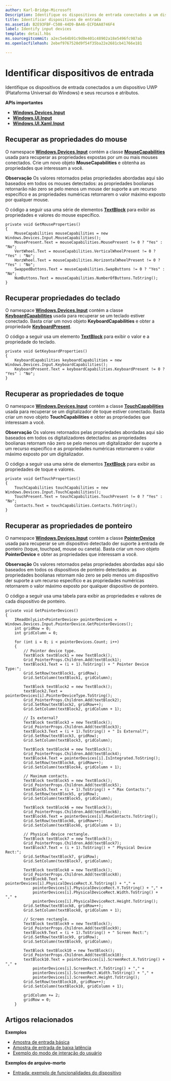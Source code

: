 ```yaml
---
author: Karl-Bridge-Microsoft
Description: Identifique os dispositivos de entrada conectados a um dispositivo UWP (Plataforma Universal do Windows) e seus recursos e atributos.
title: Identificar dispositivos de entrada
ms.assetid: B2E93FBF-C508-44D9-BA46-ECFDAA8746F4
label: Identify input devices
template: detail.hbs
ms.sourcegitcommit: a2ec5e64b91c9d0e401c48902a18e5496fc987ab
ms.openlocfilehash: 2ebef9767520d9f54f35ba22e2681cb41766e181

---
```


# Identificar dispositivos de entrada

Identifique os dispositivos de entrada conectados a um dispositivo UWP (Plataforma Universal do Windows) e seus recursos e atributos.

**APIs importantes**

-   [**Windows.Devices.Input**](https://msdn.microsoft.com/library/windows/apps/br225648)
-   [**Windows.UI.Input**](https://msdn.microsoft.com/library/windows/apps/br208383)
-   [**Windows.UI.Xaml.Input**](https://msdn.microsoft.com/library/windows/apps/br242084)


## Recuperar as propriedades do mouse


O namespace [**Windows.Devices.Input**](https://msdn.microsoft.com/library/windows/apps/br225648) contém a classe [**MouseCapabilities**](https://msdn.microsoft.com/library/windows/apps/br225626) usada para recuperar as propriedades expostas por um ou mais mouses conectados. Crie um novo objeto **MouseCapabilities** e obtenha as propriedades que interessam a você.

**Observação**  Os valores retornados pelas propriedades abordadas aqui são baseados em todos os mouses detectados: as propriedades boolianas retornarão não zero se pelo menos um mouse der suporte a um recurso específico e as propriedades numéricas retornarem o valor máximo exposto por qualquer mouse.

 

O código a seguir usa uma série de elementos [**TextBlock**](https://msdn.microsoft.com/library/windows/apps/br209652) para exibir as propriedades e valores do mouse específico.

```CSharp
private void GetMouseProperties()
{
    MouseCapabilities mouseCapabilities = new Windows.Devices.Input.MouseCapabilities();
    MousePresent.Text = mouseCapabilities.MousePresent != 0 ? "Yes" : "No";
    VertWheel.Text = mouseCapabilities.VerticalWheelPresent != 0 ? "Yes" : "No";
    HorzWheel.Text = mouseCapabilities.HorizontalWheelPresent != 0 ? "Yes" : "No";
    SwappedButtons.Text = mouseCapabilities.SwapButtons != 0 ? "Yes" : "No";
    NumButtons.Text = mouseCapabilities.NumberOfButtons.ToString();
}
```

## Recuperar propriedades do teclado


O namespace [**Windows.Devices.Input**](https://msdn.microsoft.com/library/windows/apps/br225648) contém a classe [**KeyboardCapabilities**](https://msdn.microsoft.com/library/windows/apps/br225623) usada para recuperar se um teclado estiver conectado. Basta criar um novo objeto **KeyboardCapabilities** e obter a propriedade [**KeyboardPresent**](https://msdn.microsoft.com/library/windows/apps/br225625).

O código a seguir usa um elemento [**TextBlock**](https://msdn.microsoft.com/library/windows/apps/br209652) para exibir o valor e a propriedade do teclado.

```CSharp
private void GetKeyboardProperties()
{
    KeyboardCapabilities keyboardCapabilities = new Windows.Devices.Input.KeyboardCapabilities();
    KeyboardPresent.Text = keyboardCapabilities.KeyboardPresent != 0 ? "Yes" : "No";
}
```

## Recuperar as propriedades de toque


O namespace [**Windows.Devices.Input**](https://msdn.microsoft.com/library/windows/apps/br225648) contém a classe [**TouchCapabilities**](https://msdn.microsoft.com/library/windows/apps/br225644) usada para recuperar se um digitalizador de toque estiver conectado. Basta criar um novo objeto **TouchCapabilities** e obter as propriedades que interessam a você.

**Observação**  Os valores retornados pelas propriedades abordadas aqui são baseados em todos os digitalizadores detectados: as propriedades boolianas retornam não zero se pelo menos um digitalizador der suporte a um recurso específico e as propriedades numéricas retornarem o valor máximo exposto por um digitalizador.

 

O código a seguir usa uma série de elementos [**TextBlock**](https://msdn.microsoft.com/library/windows/apps/br209652) para exibir as propriedades de toque e valores.

```CSharp
private void GetTouchProperties()
{
    TouchCapabilities touchCapabilities = new Windows.Devices.Input.TouchCapabilities();
    TouchPresent.Text = touchCapabilities.TouchPresent != 0 ? "Yes" : "No";
    Contacts.Text = touchCapabilities.Contacts.ToString();
}
```

## Recuperar as propriedades de ponteiro


O namespace [**Windows.Devices.Input**](https://msdn.microsoft.com/library/windows/apps/br225648) contém a classe [**PointerDevice**](https://msdn.microsoft.com/library/windows/apps/br225633) usada para recuperar se um dispositivo detectado der suporte à entrada de ponteiro (toque, touchpad, mouse ou caneta). Basta criar um novo objeto **PointerDevice** e obter as propriedades que interessam a você.

**Observação**  Os valores retornados pelas propriedades abordadas aqui são baseados em todos os dispositivos de ponteiro detectados: as propriedades boolianas retornam não zero se pelo menos um dispositivo der suporte a um recurso específico e as propriedades numéricas retornarem o valor máximo exposto por qualquer dispositivo de ponteiro.

 

O código a seguir usa uma tabela para exibir as propriedades e valores de cada dispositivo de ponteiro.

```CSharp
private void GetPointerDevices()
{
    IReadOnlyList<PointerDevice> pointerDevices = Windows.Devices.Input.PointerDevice.GetPointerDevices();
    int gridRow = 0;
    int gridColumn = 0;

    for (int i = 0; i < pointerDevices.Count; i++)
    {
        // Pointer device type.
        TextBlock textBlock1 = new TextBlock();
        Grid_PointerProps.Children.Add(textBlock1);
        textBlock1.Text = (i + 1).ToString() + " Pointer Device Type:";
        Grid.SetRow(textBlock1, gridRow);
        Grid.SetColumn(textBlock1, gridColumn);

        TextBlock textBlock2 = new TextBlock();
        textBlock2.Text = pointerDevices[i].PointerDeviceType.ToString();
        Grid_PointerProps.Children.Add(textBlock2);
        Grid.SetRow(textBlock2, gridRow++);
        Grid.SetColumn(textBlock2, gridColumn + 1);

        // Is external?
        TextBlock textBlock3 = new TextBlock();
        Grid_PointerProps.Children.Add(textBlock3);
        textBlock3.Text = (i + 1).ToString() + " Is External?";
        Grid.SetRow(textBlock3, gridRow);
        Grid.SetColumn(textBlock3, gridColumn);

        TextBlock textBlock4 = new TextBlock();
        Grid_PointerProps.Children.Add(textBlock4);
        textBlock4.Text = pointerDevices[i].IsIntegrated.ToString();
        Grid.SetRow(textBlock4, gridRow++);
        Grid.SetColumn(textBlock4, gridColumn + 1);

        // Maximum contacts.
        TextBlock textBlock5 = new TextBlock();
        Grid_PointerProps.Children.Add(textBlock5);
        textBlock5.Text = (i + 1).ToString() + " Max Contacts:";
        Grid.SetRow(textBlock5, gridRow);
        Grid.SetColumn(textBlock5, gridColumn);

        TextBlock textBlock6 = new TextBlock();
        Grid_PointerProps.Children.Add(textBlock6);
        textBlock6.Text = pointerDevices[i].MaxContacts.ToString();
        Grid.SetRow(textBlock6, gridRow++);
        Grid.SetColumn(textBlock6, gridColumn + 1);

        // Physical device rectangle.
        TextBlock textBlock7 = new TextBlock();
        Grid_PointerProps.Children.Add(textBlock7);
        textBlock7.Text = (i + 1).ToString() + " Physical Device Rect:";
        Grid.SetRow(textBlock7, gridRow);
        Grid.SetColumn(textBlock7, gridColumn);

        TextBlock textBlock8 = new TextBlock();
        Grid_PointerProps.Children.Add(textBlock8);
        textBlock8.Text = pointerDevices[i].PhysicalDeviceRect.X.ToString() + "," +
            pointerDevices[i].PhysicalDeviceRect.Y.ToString() + "," +
            pointerDevices[i].PhysicalDeviceRect.Width.ToString() + "," +
            pointerDevices[i].PhysicalDeviceRect.Height.ToString();
        Grid.SetRow(textBlock8, gridRow++);
        Grid.SetColumn(textBlock8, gridColumn + 1);

        // Screen rectangle.
        TextBlock textBlock9 = new TextBlock();
        Grid_PointerProps.Children.Add(textBlock9);
        textBlock9.Text = (i + 1).ToString() + " Screen Rect:";
        Grid.SetRow(textBlock9, gridRow);
        Grid.SetColumn(textBlock9, gridColumn);

        TextBlock textBlock10 = new TextBlock();
        Grid_PointerProps.Children.Add(textBlock10);
        textBlock10.Text = pointerDevices[i].ScreenRect.X.ToString() + "," +
            pointerDevices[i].ScreenRect.Y.ToString() + "," +
            pointerDevices[i].ScreenRect.Width.ToString() + "," +
            pointerDevices[i].ScreenRect.Height.ToString();
        Grid.SetRow(textBlock10, gridRow++);
        Grid.SetColumn(textBlock10, gridColumn + 1);

        gridColumn += 2;
        gridRow = 0;
    }
```

## Artigos relacionados


**Exemplos**
* [Amostra de entrada básica](http://go.microsoft.com/fwlink/p/?LinkID=620302)
* [Amostra de entrada de baixa latência](http://go.microsoft.com/fwlink/p/?LinkID=620304)
* [Exemplo do modo de interação do usuário](http://go.microsoft.com/fwlink/p/?LinkID=619894)

**Exemplos de arquivo-morto**
* [Entrada: exemplo de funcionalidades do dispositivo](http://go.microsoft.com/fwlink/p/?linkid=231530)
 

 







<!--HONumber=Jun16_HO5-->



